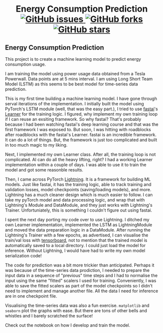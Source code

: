 <h1 align="center">
  Energy Consumption Prediction
  <br />
  <a href="https://github.com/eho/energy-consumption-prediction/issues">
    <img
      alt="GitHub issues"
      src="https://img.shields.io/github/issues/eho/energy-consumption-prediction?logo=git&style=plastic"
    />
  </a>
  <a href="https://github.com/eho/energy-consumption-prediction/network">
    <img
      alt="GitHub forks"
      src="https://img.shields.io/github/forks/eho/energy-consumption-prediction?style=plastic&logo=github"
    />
  </a>
  <a href="https://github.com/eho/energy-consumption-prediction/stargazers">
    <img
      alt="GitHub stars"
      src="https://img.shields.io/github/stars/eho/energy-consumption-prediction?style=plastic&logo=github"
    />
  </a>
</h1>

## Energy Consumption Prediction

This project is to create a machine learning model to predict energy consumption usage.

I am training the model using power usage data obtained from a Tesla Powerwall. Data points are at 5 mins interval. I am using Long Short Team Model (LSTM) as this seems to be best model for time-series data prediction.

This is my first time building a machine learning model. I have gone through serval iterations of the implementation. I initially built the model using PyTorch's LSTM module (well, that was the easy part.), I tried to use [fastai](https://docs.fast.ai)'s [Learner](https://docs.fast.ai/learner.html) for the training logic. I figured, why implement my own training loop if I can reuse an exsiting framework. So why fastai? That's probably because I had been watching fastai's deep learning course and that was the first framework I was exposed to. But soon, I was hitting with roadblocks after roadblocks with the fastai's Learner. fastai is an incredible framework. It can do a lot of things. But, the framework is just too complicated and built in too much magic to my liking.

Next, I implemented my own Learner class. After all, the training loop is not complicated. AI can do all the heavy lifting, right? I had a working Learner implementation within a couple of days. I was able to use it to train the model and got some reasonble results.

Then, I came across PyTorch [Lightning](https://lightning.ai/docs/pytorch/stable/). It is a framework for building ML models. Just like fastai, it has the training logic, able to track training and validation losses, model checkpoints (saving/loading models), and more. Lightning has a much cleaner design which is much easier to follow. I can take my pyTorch model and data processing logic, and wrap that with Lightning's Module and DataModule, and they just works with Lightning's Trainer. Unfortuniately, this is something I couldn't figure out using fastai.

I spent the next day porting my code over to use Lightning. I ditched my own Learner implementation, implemented the LSTM as LightningModule and moved the data preparation logic in a DataModule. After running the Lightning's Trainer with a few epochs, as advertised, I can visualise the train/val loss with [tensorboard](https://www.tensorflow.org/tensorboard), not to mention that the trained model is automatically saved to a local directory. I could just load the model for inference. Without Lightning, I would have had to write my own model serialization code!

The code for prediction was a bit more trickier than anticipated. Perhaps it was because of the time-series data prodiction, I needed to prepare the input data in a sequence of "previous" time steps and I had to normalise the input using the same "fitted" scalers I used for training. Conveniently, I was able to save the fitted scalers as part of the model checkpoints so I didn't need to implement and manage another file. All the data I need for inference are in one checkpoint file.

Visualising the time-series data was also a fun exercise. `matplotlib` and `seaborn` plot the graphs with ease. But there are tons of other bells and whistles and I barely scratched the surface!

Check out the notebook on how I develop and train the model.
